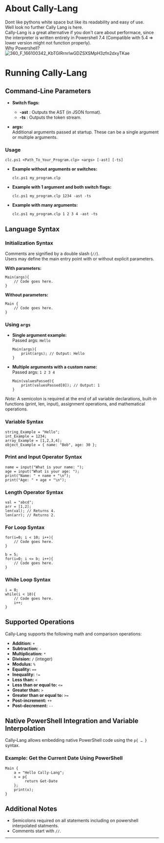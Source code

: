 # About Cally-Lang
Dont like pythons white space but like its readability and easy of use.<br/>
Well look no further Cally Lang is here.<br/>
Cally-Lang is a great alternative if you don't care about performace, since the interpreter is written entirely in Powershell 7.4 (Compatible with 5.4 => lower version might not function properly).<br/>
Why Powershell?<br/>
![360_F_166100342_KbTGIRrnrlwGDZSXSMpH3zfn2dxyTKae](https://github.com/user-attachments/assets/5c8e4128-cc89-480e-9142-820d99d6366d)<br/>

# Running Cally-Lang<br/>

## Command-Line Parameters

- **Switch flags:**  
  - **-ast** : Outputs the AST (in JSON format).  
  - **-ts**  : Outputs the token stream.

- **args:**  
  Additional arguments passed at startup. These can be a single argument or multiple arguments.

### Usage

```
clc.ps1 <Path_To_Your_Program.clp> <args> [-ast] [-ts]
```

- **Example without arguments or switches:**

  ```
  clc.ps1 my_program.clp
  ```

- **Example with 1 argument and both switch flags:**

  ```
  clc.ps1 my_program.clp 1234 -ast -ts
  ```

- **Example with many arguments:**

  ```
  clc.ps1 my_program.clp 1 2 3 4 -ast -ts
  ```

## Language Syntax

### Initialization Syntax

Comments are signified by a double slash (`//`).  
Users may define the main entry point with or without explicit parameters.

**With parameters:**

```
Main(args){
    // Code goes here.
}
```

**Without parameters:**

```
Main {
    // Code goes here.
}
```

### Using `args`

- **Single argument example:**  
  Passed args: `Hello`
  
  ```
  Main(args){
      print(args); // Output: Hello
  }
  ```

- **Multiple arguments with a custom name:**  
  Passed args: `1 2 3 4`
  
  ```
  Main(valuesPassed){
      print(valuesPassed[0]); // Output: 1
  }
  ```

*Note:* A semicolon is required at the end of all variable declarations, built-in functions (print, len, input), assignment operations, and mathematical operations.

### Variable Syntax

```
string_Example = "Hello";
int_Example = 1234;
array_Example = [1,2,3,4];
object_Example = { name: "Bob", age: 30 };
```

### Print and Input Operator Syntax

```
name = input("What is your name: ");
age = input("What is your age: ");
print("Name: " + name + "\n");
print("Age: " + age + "\n");
```

### Length Operator Syntax

```
val = "abcd";
arr = [1,2];
len(val); // Returns 4.
len(arr); // Returns 2.
```

### For Loop Syntax

```
for(i=0; i < 10; i++){
    // Code goes here.
}

b = 5;
for(i=0; i <= b; i++){
    // Code goes here.
}
```

### While Loop Syntax

```
i = 0;
while(i < 10){
    // Code goes here.
    i++;
}
```

## Supported Operations

Cally‑Lang supports the following math and comparison operations:

- **Addition:** `+`
- **Subtraction:** `-`
- **Multiplication:** `*`
- **Division:** `/` (integer)
- **Modulus:** `%`
- **Equality:** `==`
- **Inequality:** `!=`
- **Less than:** `<`
- **Less than or equal to:** `<=`
- **Greater than:** `>`
- **Greater than or equal to:** `>=`
- **Post-increment:** `++`
- **Post-decrement:** `--`

## Native PowerShell Integration and Variable Interpolation

Cally‑Lang allows embedding native PowerShell code using the `p{ … }` syntax.

### Example: Get the Current Date Using PowerShell

```
Main {
    a = "Hello Cally-Lang";
    x = p{
         return Get-Date
    };
    print(x);
}
```


## Additional Notes

- Semicolons required on all statements including on powershell interpolated statments.
- Comments start with `//`.

---





